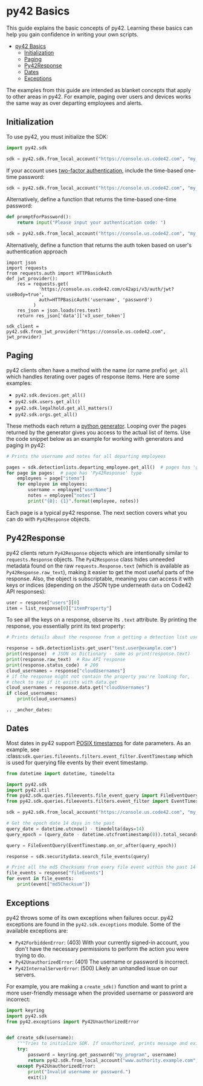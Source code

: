 # py42 Basics

This guide explains the basic concepts of py42. Learning these basics can help you gain confidence in writing your own
scripts.
- [py42 Basics](#py42-basics)
  - [Initialization](#initialization)
  - [Paging](#paging)
  - [Py42Response](#py42response)
  - [Dates](#dates)
  - [Exceptions](#exceptions)

The examples from this guide are intended as blanket concepts that apply to other areas in py42. For example, paging
over users and devices works the same way as over departing employees and alerts.

## Initialization

To use py42, you must initialize the SDK:

```python
import py42.sdk

sdk = py42.sdk.from_local_account("https://console.us.code42.com", "my_username", "my_password")
```

If your account uses [two-factor authentication](https://support.code42.com/Administrator/Cloud/Configuring/Two-factor_authentication_for_local_users), include the time-based one-time password:

```python
sdk = py42.sdk.from_local_account("https://console.us.code42.com", "my_username", "my_password", totp="123456")
```

Alternatively, define a function that returns the time-based one-time password:

```python
def promptForPassword():
    return input("Please input your authentication code: ")

sdk = py42.sdk.from_local_account("https://console.us.code42.com", "my_username", "my_password", totp=promptForPassword)
```

Alternatively, define a function that returns the auth token based on user's authentication approach

```
import json
import requests
from requests.auth import HTTPBasicAuth
def jwt_provider():
    res = requests.get(
            'https://console.us.code42.com/c42api/v3/auth/jwt?useBody=true',
            auth=HTTPBasicAuth('username', 'password')
          )
    res_json = json.loads(res.text)
    return res_json['data']['v3_user_token']

sdk_client = py42.sdk.from_jwt_provider("https://console.us.code42.com", jwt_provider)
```


## Paging

py42 clients often have a method with the name (or name prefix) `get_all`  which handles iterating over pages of
response items. Here are some examples:
* `py42.sdk.devices.get_all()`
* `py42.sdk.users.get_all()`
* `py42.sdk.legalhold.get_all_matters()`
* `py42.sdk.orgs.get_all()`

These methods each return a [python generator](https://wiki.python.org/moin/Generators). Looping over the pages
returned by the generator gives you access to the actual list of items. Use the code snippet below as an example
for working with generators and paging in py42:

```python
# Prints the username and notes for all departing employees

pages = sdk.detectionlists.departing_employee.get_all()  # pages has 'generator' type
for page in pages:  # page has 'Py42Response' type
    employees = page["items"]
    for employee in employees:
        username = employee["userName"]
        notes = employee["notes"]
        print("{0}: {1}".format(employee, notes))
```

Each page is a typical py42 response. The next section covers what you can do with `Py42Response` objects.

## Py42Response

py42 clients return `Py42Response` objects which are intentionally similar to `requests.Response` objects.
The `Py42Response` class hides unneeded metadata found on the raw `requests.Response.text` (which is available as
`Py42Response.raw_text`), making it easier to get the most useful parts of the response. Also, the object is
subscriptable, meaning you can access it with keys or indices (depending on the JSON type underneath `data` on Code42 API responses):

```python
user = response["users"][0]
item = list_response[0]["itemProperty"]
```

To see all the keys on a response, observe its `.text` attribute. By printing the response, you
essentially print its text property:

```python
# Prints details about the response from a getting a detection list user.

response = sdk.detectionlists.get_user("test.user@example.com")
print(response)  # JSON as Dictionary - same as print(response.text)
print(response.raw_text)  # Raw API response
print(response.status_code)  # 200
cloud_usernames = response["cloudUsernames"]
# if the response might not contain the property you're looking for,
# check to see if it exists with data.get
cloud_usernames = response.data.get("cloudUsernames")
if cloud_usernames:
    print(cloud_usernames)
```

```eval_rst
.. _anchor_dates:
```

## Dates

Most dates in py42 support [POSIX timestamps](https://en.wikipedia.org/wiki/Unix_time) for date parameters. As an
example, see :class:`sdk.queries.filevents.filters.event_filter.EventTimestamp` which is used for querying file events
by their event timestamp.

```python
from datetime import datetime, timedelta

import py42.sdk
import py42.util
from py42.sdk.queries.fileevents.file_event_query import FileEventQuery
from py42.sdk.queries.fileevents.filters.event_filter import EventTimestamp

sdk = py42.sdk.from_local_account("https://console.us.code42.com", "my_username", "my_password")

# Get the epoch date 14 days in the past
query_date = datetime.utcnow() - timedelta(days=14)
query_epoch = (query_date - datetime.utcfromtimestamp(0)).total_seconds()

query = FileEventQuery(EventTimestamp.on_or_after(query_epoch))

response = sdk.securitydata.search_file_events(query)

# Print all the md5 Checksums from every file event within the past 14 days.
file_events = response["fileEvents"]
for event in file_events:
    print(event["md5Checksum"])
```

## Exceptions

py42 throws some of its own exceptions when failures occur. py42 exceptions are found in the `py42.sdk.exceptions`
module. Some of the available exceptions are:
* `Py42ForbiddenError`: (403) With your currently signed-in account, you don't have the necessary permissions
to perform the action you were trying to do.
* `Py42UnauthorizedError`: (401) The username or password is incorrect.
* `Py42InternalServerError`: (500) Likely an unhandled issue on our servers.

For example, you are making a `create_sdk()` function and want to print a more user-friendly message when the provided
username or password are incorrect:

```python
import keyring
import py42.sdk
from py42.exceptions import Py42UnauthorizedError


def create_sdk(username):
    """Tries to initialize SDK. If unauthorized, prints message and exits."""
    try:
        password = keyring.get_password("my_program", username)
        return py42.sdk.from_local_account("www.authority.example.com", username, password)
    except Py42UnauthorizedError:
        print("Invalid username or password.")
        exit(1)
```
